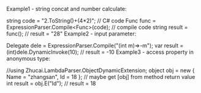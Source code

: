 Example1 - string concat and number calculate:

string code = "2.ToString()+(4*2)"; // C# code
Func<string> func = ExpressionParser.Compile<Func<string>>(code); // compile code
string result = func(); // result = "28"
Example2 - input parameter:

Delegate dele = ExpressionParser.Compile("(int m)=>-m");
var result = (int)dele.DynamicInvoke(10); // result = -10
Example3 - access property in anonymous type:

//using Zhucai.LambdaParser.ObjectDynamicExtension;
object obj = new { Name = "zhangsan", Id = 18 }; // maybe get [obj] from method return value
int result = obj.E<int>("Id"); // result = 18
